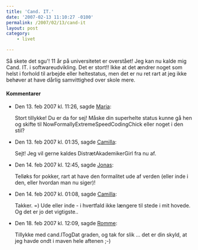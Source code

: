 ```yaml
---
title: 'Cand. IT.'
date: '2007-02-13 11:10:27 -0100'
permalink: /2007/02/13/cand-it
layout: post
category:
    - livet

---
```

Så skete det sgu'! 11 år på universitetet er overstået! Jeg kan nu kalde mig Cand. IT. i softwareudvikling. Det er stort!! Ikke at det ændrer noget som helst i forhold til arbejde eller heltestatus, men det er nu ret rart at jeg ikke behøver at have dårlig samvittighed over skole mere.
<div class="vintage-comments">
<h4>Kommentarer </h4>
<ul class="vintage-comments-list"><li>
<p class="comment-meta">Den <time datetime="2007-02-13T11:26:55+01:00">13. feb 2007 kl.  11:26</time>, sagde <a href="http://ma.ria.dk">Maria</a>:</p>
<p>Stort tillykke! Du er da for sej! Måske din superhelte status kunne gå hen og skifte til NowFormallyExtremeSpeedCodingChick eller noget i den stil?</p>
</li>

<li>
<p class="comment-meta">Den <time datetime="2007-02-13T13:35:41+01:00">13. feb 2007 kl.  01:35</time>, sagde <a href="http://xoc.dk">Camilla</a>:</p>
<p>Sejt! Jeg vil gerne kaldes DistrætAkademikerGirl fra nu af.</p>
</li>

<li>
<p class="comment-meta">Den <time datetime="2007-02-14T12:45:10+01:00">14. feb 2007 kl.  12:45</time>, sagde <a href="http://blog.verture.net/">Jonas</a>:</p>
<p>Telløks for pokker, rart at have den formalitet ude af verden (eller inde i den, eller hvordan man nu siger)!</p>
</li>

<li>
<p class="comment-meta">Den <time datetime="2007-02-14T13:08:34+01:00">14. feb 2007 kl.  01:08</time>, sagde <a href="http://xoc.dk">Camilla</a>:</p>
<p>Takker. =) Ude eller inde - i hvertfald ikke længere til stede i mit hovede. Og det er jo det vigtigste..</p>
</li>

<li>
<p class="comment-meta">Den <time datetime="2007-02-18T00:09:12+01:00">18. feb 2007 kl.  12:09</time>, sagde <a href="http://rommenet.dk">Romme</a>:</p>
<p>Tillykke med cand.ITogDat graden, og tak for slik ... det er din skyld, at jeg havde ondt i maven hele aftenen ;-)</p>
</li>
</ul>
</div>
